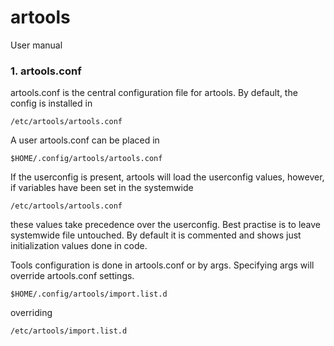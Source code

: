 artools
=============

User manual

### 1. artools.conf

artools.conf is the central configuration file for artools.
By default, the config is installed in

~~~
/etc/artools/artools.conf
~~~

A user artools.conf can be placed in

~~~
$HOME/.config/artools/artools.conf
~~~

If the userconfig is present, artools will load the userconfig values, however, if variables have been set in the systemwide

~~~
/etc/artools/artools.conf
~~~

these values take precedence over the userconfig.
Best practise is to leave systemwide file untouched.
By default it is commented and shows just initialization values done in code.

Tools configuration is done in artools.conf or by args.
Specifying args will override artools.conf settings.

~~~
$HOME/.config/artools/import.list.d
~~~

overriding

~~~
/etc/artools/import.list.d
~~~
